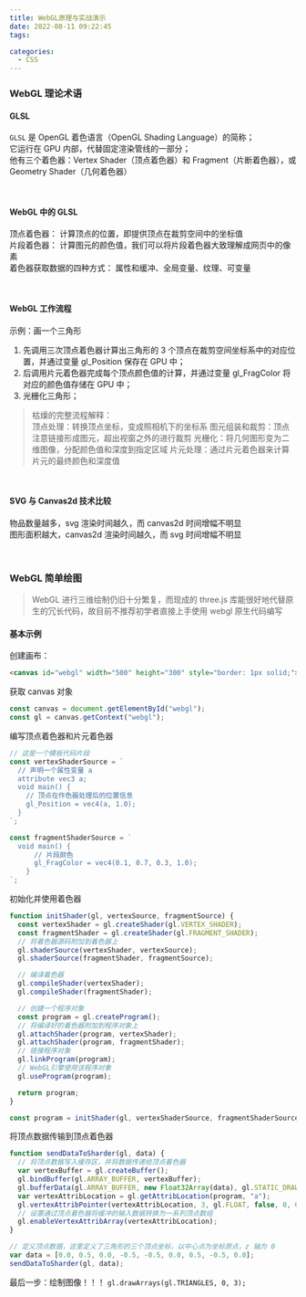 ```yaml
---
title: WebGL原理与实战演示
date: 2022-08-11 09:22:45
tags:

categories:
  - CSS
---
```


### WebGL 理论术语

#### GLSL

`GLSL` 是 OpenGL 着色语言（OpenGL Shading Language）的简称；  
它运行在 GPU 内部，代替固定渲染管线的一部分；  
他有三个着色器：Vertex Shader（顶点着色器）和 Fragment（片断着色器），或 Geometry Shader（几何着色器）

<br>

#### WebGL 中的 GLSL

顶点着色器： 计算顶点的位置，即提供顶点在裁剪空间中的坐标值  
片段着色器： 计算图元的颜色值，我们可以将片段着色器大致理解成网页中的像素  
着色器获取数据的四种方式： 属性和缓冲、全局变量、纹理、可变量

<br>

#### WebGL 工作流程

示例：画一个三角形

1. 先调用三次顶点着色器计算出三角形的 3 个顶点在裁剪空间坐标系中的对应位置，并通过变量 gl_Position 保存在 GPU 中；
2. 后调用片元着色器完成每个顶点颜色值的计算，并通过变量 gl_FragColor 将对应的颜色值存储在 GPU 中；
3. 光栅化三角形；

> 枯燥的完整流程解释：  
> 顶点处理：转换顶点坐标，变成照相机下的坐标系
> 图元组装和裁剪：顶点注意链接形成图元，超出视窗之外的进行裁剪
> 光栅化：将几何图形变为二维图像，分配颜色值和深度到指定区域
> 片元处理：通过片元着色器来计算片元的最终颜色和深度值

<br>

#### SVG 与 Canvas2d 技术比较

物品数量越多，svg 渲染时间越久，而 canvas2d 时间增幅不明显  
图形面积越大，canvas2d 渲染时间越久，而 svg 时间增幅不明显

<br>

### WebGL 简单绘图

> WebGL 进行三维绘制仍旧十分繁复，而现成的 three.js 库能很好地代替原生的冗长代码，故目前不推荐初学者直接上手使用 webgl 原生代码编写

#### 基本示例

创建画布：

```html
<canvas id="webgl" width="500" height="300" style="border: 1px solid;"></canvas>
```

获取 canvas 对象

```js
const canvas = document.getElementById("webgl");
const gl = canvas.getContext("webgl");
```

编写顶点着色器和片元着色器

```js
// 这是一个模板代码片段
const vertexShaderSource = `
  // 声明一个属性变量 a
  attribute vec3 a;
  void main() {
    // 顶点在作色器处理后的位置信息
    gl_Position = vec4(a, 1.0);
  }
`;

const fragmentShaderSource = `
  void main() {
      // 片段颜色
      gl_FragColor = vec4(0.1, 0.7, 0.3, 1.0);
    }
`;
```

初始化并使用着色器

```js
function initShader(gl, vertexSource, fragmentSource) {
  const vertexShader = gl.createShader(gl.VERTEX_SHADER);
  const fragmentShader = gl.createShader(gl.FRAGMENT_SHADER);
  // 将着色器源码附加到着色器上
  gl.shaderSource(vertexShader, vertexSource);
  gl.shaderSource(fragmentShader, fragmentSource);

  // 编译着色器
  gl.compileShader(vertexShader);
  gl.compileShader(fragmentShader);

  // 创建一个程序对象
  const program = gl.createProgram();
  // 将编译好的着色器附加到程序对象上
  gl.attachShader(program, vertexShader);
  gl.attachShader(program, fragmentShader);
  // 链接程序对象
  gl.linkProgram(program);
  // WebGL引擎使用该程序对象
  gl.useProgram(program);

  return program;
}

const program = initShader(gl, vertexShaderSource, fragmentShaderSource);
```

将顶点数据传输到顶点着色器

```js
function sendDataToSharder(gl, data) {
  // 将顶点数据写入缓存区，并将数据传递给顶点着色器
  var vertexBuffer = gl.createBuffer();
  gl.bindBuffer(gl.ARRAY_BUFFER, vertexBuffer);
  gl.bufferData(gl.ARRAY_BUFFER, new Float32Array(data), gl.STATIC_DRAW);
  var vertexAttribLocation = gl.getAttribLocation(program, "a");
  gl.vertexAttribPointer(vertexAttribLocation, 3, gl.FLOAT, false, 0, 0);
  // 设置通过顶点着色器将缓冲的输入数据转换为一系列顶点数组
  gl.enableVertexAttribArray(vertexAttribLocation);
}

// 定义顶点数据，这里定义了三角形的三个顶点坐标，以中心点为坐标原点，z 轴为 0
var data = [0.0, 0.5, 0.0, -0.5, -0.5, 0.0, 0.5, -0.5, 0.0];
sendDataToSharder(gl, data);
```

最后一步：绘制图像！！！
`gl.drawArrays(gl.TRIANGLES, 0, 3);`

<br>
